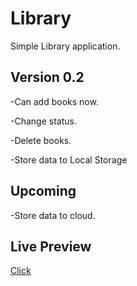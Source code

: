 # Library

Simple Library application.

## Version 0.2

-Can add books now.

-Change status.

-Delete books.

-Store data to Local Storage

## Upcoming

-Store data to cloud.

## Live Preview

[Click](https://karakuscem.github.io/Library/)
